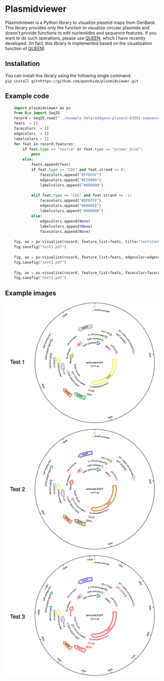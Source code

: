 # Plasmidviewer
Plasmidviewer is a Python library to visualize plasmid maps from GenBank.
This library provides only the function to visualize circular plasmids and doesn't provide functions to edit nucleotides and sequence features.
If you want to do such operations, please use [QUEEN](https://github.com/yachielab/QUEEN), which I have recently developed.
(In fact, this library is implemented based on the visualization function of [QUEEN](https://github.com/yachielab/QUEEN)) 

## Installation
You can install this library using the following single command:  
`pip install git+https://github.com/ponnhide/plasmidviewer.git`

## Example code

```python
    import plasmidviewer as pv
    from Bio import SeqIO
    record = SeqIO.read("../example_data/addgene-plasmid-63592-sequence-334654.gbk", format="genbank") 
    feats  = []
    facecolors  = []
    edgecolors  = []
    labelcolors = [] 
    for feat in record.features:
        if feat.type == "source" or feat.type == "primer_bind":
            pass 
        else:
            feats.append(feat)  
            if feat.type == "CDS" and feat.strand >= 0:
                facecolors.append("#FFDFDF")
                edgecolors.append("#EE0000") 
                labelcolors.append("#DD0000") 

            elif feat.type == "CDS" and feat.strand == -1:
                facecolors.append("#DFDFFF")
                edgecolors.append("#0000EE") 
                labelcolors.append("#0000DD") 
            else:
                edgecolors.append(None)
                labelcolors.append(None)
                facecolors.append(None)

    fig, ax = pv.visualize(record, feature_list=feats, title="lentiCas9-EGFP")
    fig.savefig("test1.pdf")
    
    fig, ax = pv.visualize(record, feature_list=feats, edgecolor=edgecolors, title="lentiCas9-EGFP")
    fig.savefig("test2.pdf") 
    
    fig, ax = pv.visualize(record, feature_list=feats, facecolor=facecolors, edgecolor=edgecolors, labelcolor=labelcolors, title="lentiCas9-EGFP", tick_interval=1000)
    fig.savefig("test3.pdf") 
```

## Example images
<img src="img/example.png" width="600x600">
